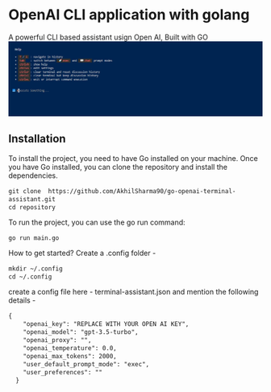# OpenAI CLI application with golang
A powerful CLI based assistant usign Open AI, Built with GO
![alt text](image.png)

## Installation

To install the project, you need to have Go installed on your machine. Once you have Go installed, you can clone the repository and install the dependencies.
```
git clone  https://github.com/AkhilSharma90/go-openai-terminal-assistant.git
cd repository
```

To run the project, you can use the go run command:
```
go run main.go
```
How to get started?
Create a .config folder -
```
mkdir ~/.config
cd ~/.config
```
create a config file here - terminal-assistant.json and mention the following details -
```
{
    "openai_key": "REPLACE WITH YOUR OPEN AI KEY",      
    "openai_model": "gpt-3.5-turbo",   
    "openai_proxy": "",               
    "openai_temperature": 0.0,        
    "openai_max_tokens": 2000,         
    "user_default_prompt_mode": "exec",
    "user_preferences": ""             
  }
  ```
